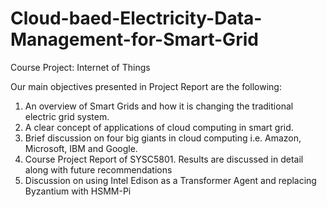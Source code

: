# Cloud-baed-Electricity-Data-Management-for-Smart-Grid
Course Project: Internet of Things

Our main objectives presented in Project Report are the following:
1.	An overview of Smart Grids and how it is changing the traditional electric grid system.
2.	A clear concept of applications of cloud computing in smart grid.
3.	Brief discussion on four big giants in cloud computing i.e. Amazon, Microsoft, IBM and Google.
4.	Course Project Report of SYSC5801. Results are discussed in detail along with future recommendations
5.	Discussion on using Intel Edison as a Transformer Agent and replacing Byzantium with HSMM-Pi
